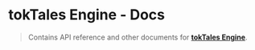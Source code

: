 # tokTales Engine - Docs

> Contains API reference and other documents for **[tokTales Engine](https://github.com/Tokelon/tokTales)**.
